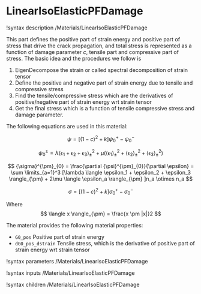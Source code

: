 # LinearIsoElasticPFDamage
!syntax description /Materials/LinearIsoElasticPFDamage

This part defines the positive part of strain energy and positive part of stress
that drive the crack propagation, and total stress is represented as a function
of damage parameter $c$, tensile part and compressive part of stress. The basic
idea and the procedures we follow is

1. EigenDecompose the strain or called spectral decomposition of strain tensor
2. Define the positive and negative part of strain energy due to tensile and
   compressive stress
3. Find the tensile/compressive stress which are the derivatives of positive/negative
   part of strain energy wrt strain tensor
4. Get the final stress which is a function of tensile compressive stress and
   damage parameter.

The following equations are used in this material:

$$
\psi = [(1-c)^2 + k]{\psi}^{+}_{0} - {\psi}^{-}_{0}
$$

$$
{\psi}^{\pm}_{0} = \lambda \langle \epsilon_1 + \epsilon_2 + \epsilon_3 \rangle^{2}_{\pm} +\mu(\langle \epsilon_1 \rangle^{2}_{\pm} +\langle \epsilon_2 \rangle^{2}_{\pm} +\langle \epsilon_3 \rangle^{2}_{\pm})
$$

$$
{\sigma}^{\pm}_{0} = \frac{\partial {\psi}^{\pm}_{0}}{\partial \epsilon} = \sum \limits_{a=1}^3 [\lambda \langle \epsilon_1 + \epsilon_2 + \epsilon_3 \rangle_{\pm} + 2\mu \langle \epsilon_a \rangle_{\pm} ]n_a \otimes n_a
$$

$$
\sigma = [(1-c)^2 + k]{\sigma}^{+}_{0} - {\sigma}^{-}_{0}
$$

Where
$$
\langle x \rangle_{\pm} = \frac{x \pm |x|}2
$$

The material provides the following material properties:

* `G0_pos` Positive part of strain energy
* `dG0_pos_dstrain` Tensile stress, which is the derivative of positive part of strain energy wrt strain tensor

!syntax parameters /Materials/LinearIsoElasticPFDamage

!syntax inputs /Materials/LinearIsoElasticPFDamage

!syntax children /Materials/LinearIsoElasticPFDamage
